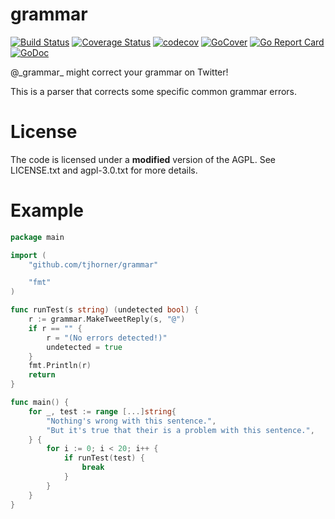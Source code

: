 # grammar
[![Build Status](https://travis-ci.org/theonlypwner/grammar.svg?branch=master)](https://travis-ci.org/theonlypwner/grammar)
[![Coverage Status](https://coveralls.io/repos/github/theonlypwner/grammar/badge.svg?branch=master)](https://coveralls.io/github/theonlypwner/grammar?branch=master)
[![codecov](https://codecov.io/gh/theonlypwner/grammar/branch/master/graph/badge.svg)](https://codecov.io/gh/theonlypwner/grammar)
[![GoCover](http://gocover.io/_badge/github.com/tjhorner/grammar)](https://gocover.io/github.com/tjhorner/grammar)
[![Go Report Card](https://goreportcard.com/badge/github.com/tjhorner/grammar)](https://goreportcard.com/report/github.com/tjhorner/grammar)
[![GoDoc](https://godoc.org/github.com/tjhorner/grammar?status.svg)](https://godoc.org/github.com/tjhorner/grammar)

@\_grammar\_ might correct your grammar on Twitter!

This is a parser that corrects some specific common grammar errors.

# License
The code is licensed under a **modified** version of the AGPL. See LICENSE.txt and agpl-3.0.txt for more details.

# Example
```go
package main

import (
	"github.com/tjhorner/grammar"

	"fmt"
)

func runTest(s string) (undetected bool) {
	r := grammar.MakeTweetReply(s, "@")
	if r == "" {
		r = "(No errors detected!)"
		undetected = true
	}
	fmt.Println(r)
	return
}

func main() {
	for _, test := range [...]string{
		"Nothing's wrong with this sentence.",
		"But it's true that their is a problem with this sentence.",
	} {
		for i := 0; i < 20; i++ {
			if runTest(test) {
				break
			}
		}
	}
}
```
